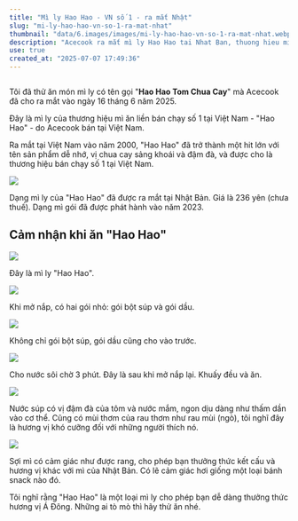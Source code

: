 ```yaml
---
title: "Mì ly Hao Hao - VN số 1 - ra mắt Nhật"
slug: "mi-ly-hao-hao-vn-so-1-ra-mat-nhat"
thumbnail: "data/6.images/images/mi-ly-hao-hao-vn-so-1-ra-mat-nhat.webp"
description: "Acecook ra mắt mì ly Hao Hao tai Nhat Ban, thuong hieu mi an lien ban chay nhat Viet Nam duoc nguoi Nhat danh gia."
use: true
created_at: "2025-07-07 17:49:36"
---
```


![]()

Tôi đã thử ăn món mì ly có tên gọi "**Hao Hao Tom Chua Cay**" mà Acecook đã cho ra mắt vào ngày 16 tháng 6 năm 2025.

Đây là mì ly của thương hiệu mì ăn liền bán chạy số 1 tại Việt Nam - "Hao Hao" - do Acecook bán tại Việt Nam.

Ra mắt tại Việt Nam vào năm 2000, "Hao Hao" đã trở thành một hit lớn với tên sản phẩm dễ nhớ, vị chua cay sảng khoái và đậm đà, và được cho là thương hiệu bán chạy số 1 tại Việt Nam.

![](/images/image-1751869079741.webp)

Dạng mì ly của "Hao Hao" đã được ra mắt tại Nhật Bản. Giá là 236 yên (chưa thuế). Dạng mì gói đã được phát hành vào năm 2023.

## Cảm nhận khi ăn "Hao Hao"

![](/images/image-1751869084087.webp)

Đây là mì ly "Hao Hao".

![](/images/image-1751869092196.webp)

Khi mở nắp, có hai gói nhỏ: gói bột súp và gói dầu.

![](/images/image-1751869096490.webp)

Không chỉ gói bột súp, gói dầu cũng cho vào trước.

![](/images/image-1751869106488.webp)

Cho nước sôi chờ 3 phút. Đây là sau khi mở nắp lại. Khuấy đều và ăn.

![](/images/image-1751869110503.webp)

Nước súp có vị đậm đà của tôm và nước mắm, ngon dịu dàng như thấm dần vào cơ thể. Cũng có mùi thơm của rau thơm như rau mùi (ngò), tôi nghĩ đây là hương vị khó cưỡng đối với những người thích nó.

![](/images/image-1751869115156.webp)

Sợi mì có cảm giác như được rang, cho phép bạn thưởng thức kết cấu và hương vị khác với mì của Nhật Bản. Có lẽ cảm giác hơi giống một loại bánh snack nào đó.

Tôi nghĩ rằng "Hao Hao" là một loại mì ly cho phép bạn dễ dàng thưởng thức hương vị Á Đông. Những ai tò mò thì hãy thử ăn nhé.